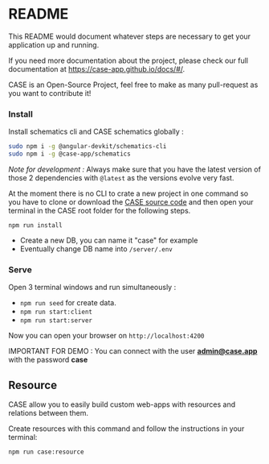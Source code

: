 # README

This README would document whatever steps are necessary to get your application up and running.

If you need more documentation about the project, please check our full documentation at https://case-app.github.io/docs/#/.

CASE is an Open-Source Project, feel free to make as many pull-request as you want to contribute it!

### Install

Install schematics cli and CASE schematics globally :

```bash
sudo npm i -g @angular-devkit/schematics-cli
sudo npm i -g @case-app/schematics
```

_Note for development :_ Always make sure that you have the latest version of those 2 dependencies with `@latest` as the versions evolve very fast.

At the moment there is no CLI to crate a new project in one command so you have to clone or download the [CASE source code](https://github.com/case-app/case) and then open your terminal in the CASE root folder for the following steps.

```
npm run install
```

- Create a new DB, you can name it "case" for example
- Eventually change DB name into `/server/.env`

### Serve

Open 3 terminal windows and run simultaneously :

- `npm run seed` for create data.
- `npm run start:client`
- `npm run start:server`

Now you can open your browser on `http://localhost:4200`

IMPORTANT FOR DEMO : You can connect with the user **admin@case.app** with the password **case**

## Resource

CASE allow you to easily build custom web-apps with resources and relations between them.

Create resources with this command and follow the instructions in your terminal:

```
npm run case:resource
```
